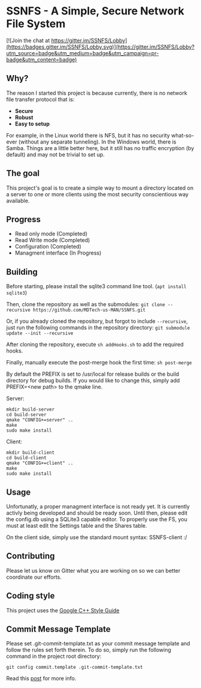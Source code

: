 # SSNFS - A Simple, Secure Network File System

[![Join the chat at https://gitter.im/SSNFS/Lobby](https://badges.gitter.im/SSNFS/Lobby.svg)](https://gitter.im/SSNFS/Lobby?utm_source=badge&utm_medium=badge&utm_campaign=pr-badge&utm_content=badge)

## Why?
The reason I started this project is because currently, there is no network file transfer protocol that is:
 * **Secure**
 * **Robust**
 * **Easy to setup**
 
 For example, in the Linux world there is NFS, but it has no security what-so-ever (without any separate tunneling). In the Windows world, there is Samba. Things are a little better here, but it still has no traffic encryption (by default) and may not be trivial to set up.
 
 ## The goal 
 
This project's goal is to create a simple way to mount a directory located on a server to one or more clients using the most security conscientious way available.

## Progress

 * Read only mode (Completed) 
 * Read Write mode (Completed) 
 * Configuration (Completed)
 * Managment interface (In Progress)
 
## Building

Before starting, please install the sqlite3 command line tool. (`apt install sqlite3`)

Then, clone the repository as well as the submodules: `git clone --recursive https://github.com/MDTech-us-MAN/SSNFS.git` 

Or, if you already cloned the repository, but forgot to include `--recursive`, just run the following commands in the repository directory: `git submodule update --init --recursive`

After cloning the repository, execute `sh addHooks.sh` to add the required hooks.

Finally, manually execute the post-merge hook the first time: `sh post-merge`

By default the PREFIX is set to /usr/local for release builds or the build directory for debug builds.
If you would like to change this, simply add PREFIX=\<new path\> to the qmake line.

Server:
```
mkdir build-server
cd build-server
qmake "CONFIG+=server" ..
make
sudo make install
```

Client:
```
mkdir build-client
cd build-client
qmake "CONFIG+=client" ..
make
sudo make install
```

## Usage

Unfortunatly, a proper managment interface is not ready yet. It is currently activly being developed and should be ready soon. Until then, please edit the config.db using a SQLite3 capable editor. To properly use the FS, you must at least edit the Settings table and the Shares table.

On the client side, simply use the standard mount syntax: SSNFS-client <Server Host>:<Server Port>/<Share Name> <Mount Directory>

## Contributing

Please let us know on Gitter what you are working on so we can better coordinate our efforts.

## Coding style
This project uses the [Google C++ Style Guide](https://google.github.io/styleguide/cppguide.html)

## Commit Message Template
Please set .git-commit-template.txt as your commit message template and follow the rules set forth therein.
To do so, simply run the following command in the project root directory:

`git config commit.template .git-commit-template.txt`

Read this [post](https://chris.beams.io/posts/git-commit/) for more info.

